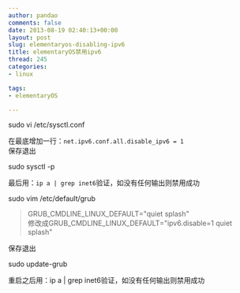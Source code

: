 ```yaml
---
author: pandao
comments: false
date: 2013-08-19 02:40:13+00:00
layout: post
slug: elementaryos-disabling-ipv6
title: elementaryOS禁用ipv6
thread: 245
categories:
- linux

tags:
- elementaryOS

---
```




  sudo vi /etc/sysctl.conf
  
在最底增加一行：`net.ipv6.conf.all.disable_ipv6 = 1`  
保存退出

  sudo sysctl -p

最后用：`ip a | grep inet6`验证，如没有任何输出则禁用成功

  sudo vim /etc/default/grub  
  
>GRUB\_CMDLINE_LINUX_DEFAULT="quiet splash"     
>修改成GRUB\_CMDLINE_LINUX_DEFAULT="ipv6.disable=1 quiet splash"

保存退出

  sudo update-grub
  
重启之后用：ip a | grep inet6验证，如没有任何输出则禁用成功
